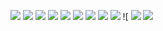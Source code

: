 ![](https://files.catbox.moe/jo54uh.webp) ![](https://files.catbox.moe/i6jrbi.png) ![](https://files.catbox.moe/1vdpfx.png) 
![](https://files.catbox.moe/6zq20n.png) ![](https://files.catbox.moe/du2bla.png) ![](https://files.catbox.moe/qf73hg.png) ![](https://files.catbox.moe/42vx2t.png)
![](https://files.catbox.moe/j0fqf3.gif) ![](https://files.catbox.moe/lhriac.webp) ![[](https://files.catbox.moe/ipjdgb.png) ![](https://files.catbox.moe/iio6g4.png) 
![](https://files.catbox.moe/hjwdxn.png) 
